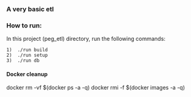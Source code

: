 ### A very basic etl



### How to run:
In this project (peg_etl) directory, run the following commands:

    1)  ./run build
    2)  ./run setup
    3)  ./run db
    

#### Docker cleanup
  docker rm -vf $(docker ps -a -q)
  docker rmi -f $(docker images -a -q)

